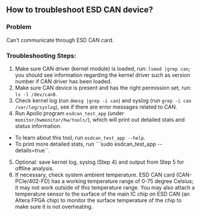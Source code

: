 ## How to troubleshoot ESD CAN device?


### Problem

Can’t communicate through ESD CAN card.

### Troubleshooting Steps:
1. Make sure CAN driver (kernel module) is loaded, run: ```lsmod |grep can```; you should see information regarding the kernel driver such as version number if CAN driver has been loaded.
2. Make sure CAN device is present and has the right permission set, run: ```ls -l /dev/can0```.
3. Check kernel log (run ```dmesg |grep -i can```) and syslog (run ```grep -i can /var/log/syslog```), see if there are error messages related to CAN.
4. Run Apollo program ```esdcan_test_app``` (under ```monitor/hwmonitor/hw/tools/```), which will print out detailed stats and status information.
  * To learn about this tool, run ```esdcan_test_app --help```.
  * To print more detailed stats, run ```sudo esdcan_test_app --details=true``.
5. Optional: save kernel log, syslog (Step 4) and output from Step 5 for offline analysis.
6. If necessary, check system ambient temperature. ESD CAN card (CAN-PCIe/402-FD) has a working temperature range of 0-75 degree Celsius; it may not work outside of this temperature range. You may also attach a temperature sensor to the surface of the main IC chip on ESD CAN (an Altera FPGA chip) to monitor the surface temperature of the chip to make sure it is not overheating.

